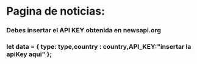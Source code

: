 <h1>Pagina de noticias: </h1>

<h3>Debes insertar el API KEY obtenida en newsapi.org<h3>

let data =  { type: type,country : country,API_KEY:"insertar la apiKey aqui" };




